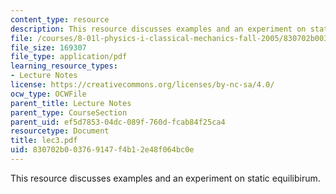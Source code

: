 ```yaml
---
content_type: resource
description: This resource discusses examples and an experiment on static equilibirum.
file: /courses/8-01l-physics-i-classical-mechanics-fall-2005/830702b003769147f4b12e48f064bc0e_lec3.pdf
file_size: 169307
file_type: application/pdf
learning_resource_types:
- Lecture Notes
license: https://creativecommons.org/licenses/by-nc-sa/4.0/
ocw_type: OCWFile
parent_title: Lecture Notes
parent_type: CourseSection
parent_uid: ef5d7853-04dc-089f-760d-fcab84f25ca4
resourcetype: Document
title: lec3.pdf
uid: 830702b0-0376-9147-f4b1-2e48f064bc0e
---
```

This resource discusses examples and an experiment on static equilibirum.